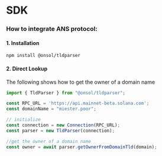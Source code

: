 # SDK

### How to integrate ANS protocol:

#### 1. Installation

```
npm install @onsol/tldparser
```

#### 2. Direct Lookup

The following shows how to get the owner of a domain name

```typescript
import { TldParser } from "@onsol/tldparser";

const RPC_URL = 'https://api.mainnet-beta.solana.com';
const domainName = "miester.poor";

// initialize
const connection = new Connection(RPC_URL);
const parser = new TldParser(connection);

//get the owner of a domain name
const owner = await parser.getOwnerFromDomainTld(domain);

```





